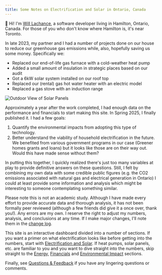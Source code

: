 ```yaml
---
title: Some Notes on Electrification and Solar in Ontario, Canada
---
```


👋 Hi! I'm [Will Lachance](https://wrla.ch), a software developer living in Hamilton, Ontario, Canada.
For those of you who don't know where Hamilton is, it's near Toronto.

In late 2023, my partner and I had a number of projects done on our house to reduce our greenhouse gas emissions while, also, hopefully saving us some money. Specifically we:

- Replaced our end-of-life gas furnace with a cold-weather heat pump
- Added a small amount of insulation in strategic places based on our audit
- Got a 6kW solar system installed on our roof top
- Replaced our (rental) gas hot water heater with an electric model
- Replaced a gas stove with an induction range

![Outdoor View of Solar Panels](/outdoor-panels.jpg)

Approximately a year after the work completed, I had enough data on the performance and financials to start making this site.
In Spring 2025, I finally published it.
I had a few goals:

1. Quantify the environmental impacts from adopting this type of technology.
1. Better understand the viability of household electrification in the future. We benefited from various government programs in our case (Greener homes grants and loans) but it looks like those are on their way out. Would this have made sense without them?

In putting this together, I quickly realized there's just too many variables at play to provide definitive answers on these questions.
Still, I felt by combining my own data with some credible public figures (e.g. the CO2 emissions associated with natural gas and electrical generation in Ontario) I could at least provide some information and analysis which might be interesting to someone contemplating something similar.

Please note this is not an academic study. Although I have made every effort to provide accurate data and thorough analysis, it has not been formally peer reviewed (although a few friends did give it a once over, thank you!).
Any errors are my own.
I reserve the right to adjust my numbers, analysis, and conclusions at any time.
If I make major changes, I'll note them in the [change log](./changelog).

This site is an interactive dashboard divided into a number of sections.
If you want a primer on what electrification looks like before getting into the numbers, start with [Electrification and Solar](./electrification-and-solar).
If heat pumps, solar panels, etc. are familiar to you and you want to dive straight into the numbers, skip straight to the [Energy](./energy), [Financials](./financials) and [Environmental Impact](./environmental-impact) sections.

<!--
(I have not done this yet, not sure if I will)

There's also a few appendices with various calculations and notes I made in developing this, which you can probably skip unless you're morbidly curious about the details of an Ontario electricity bill.
-->

Finally, see [Questions & Feedback](./questions-and-feedback) if you have any lingering questions or comments.
